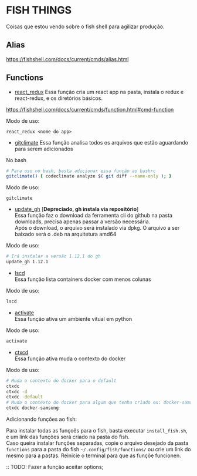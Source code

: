 # FISH THINGS

Coisas que estou vendo sobre o fish shell para agilizar produção.

## Alias

https://fishshell.com/docs/current/cmds/alias.html

## Functions

- [react_redux](functions/react_redux.fish)
  Essa função cria um react app na pasta, instala o redux e react-redux, e os diretórios básicos.

https://fishshell.com/docs/current/cmds/function.html#cmd-function

Modo de uso:  

  `react_redux <nome do app>`

- [gitclimate](./functions/gitclimate.fish)
  Essa função analisa todos os arquivos que estão aguardando para serem adicionados

No bash

```bash
# Para uso no bash, basta adicionar essa função ao bashrc
gitclimate() { codeclimate analyze $( git diff --name-only ); }
```

Modo de uso:

  `gitclimate`

- [update_gh](./functions/update_gh.fish) [**Depreciado, gh instala via repositório**]  
  Essa função faz o download da ferramenta cli do github na pasta downloads, precisa apenas passar a versão necessária.  
Após o download, o arquivo será instalado via dpkg.
O arquivo a ser baixado será o .deb na arquitetura amd64

Modo de uso:

  ```bash
  # Irá instalar a versão 1.12.1 do gh
  update_gh 1.12.1
  ````

- [lscd](./functions/lscd.fish)  
  Essa função lista containers docker com menos colunas

Modo de uso:

```bash
lscd
```

- [activate](./functions/activate.fish)  
  Essa função ativa um ambiente vitual em python

Modo de uso:

```bash
activate
```

- [ctxcd](./functions/ctxcd.fish)  
  Essa função ativa muda o contexto do docker

Modo de uso:

```bash
# Muda o contexto do docker para o default
ctxdc 
ctxdc -d
ctxdc -default
# Muda o contexto do docker para algum que tenha criado ex: docker-samsung
ctxdc docker-samsung
```

Adicionando funções ao fish:

Para instalar todas as funçoẽs para o fish, basta executar `install_fish.sh`, e um link das funções será criado na pasta do fish.  
Caso queira instalar funções separadas, copie o arquivo desejado da pasta `functions` para a pasta do fish `~/.config/fish/functions/` ou crie um link do mesmo para a pastas.
Reinicie o terminal para que as funçõe funcionen.

:: TODO: Fazer a função aceitar options;

